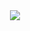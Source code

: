 
<div align="center">
  <img src="https://capsule-render.vercel.app/api?type=venom&color=auto&height=300&section=header&text=capsule%20render&fontSize=90" />
</div>

